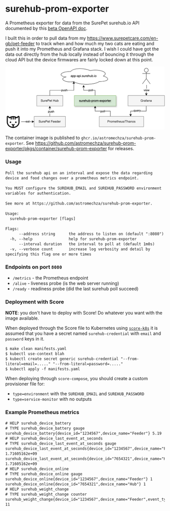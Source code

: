 # surehub-prom-exporter

A Prometheus exporter for data from the SurePet surehub.io API documented by this [beta OpenAPI doc](https://app-api.beta.surehub.io/index.html).

I built this in order to pull data from my <https://www.surepetcare.com/en-gb/pet-feeder> to track when and how much my two cats are eating and push it into my Prometheus and Grafana stack. I wish I could have got the data out directly from the hub locally instead of bouncing it through the cloud API but the device firmwares are fairly locked down at this point. 

![arrows](arrows.drawio.png)

The container image is published to `ghcr.io/astromechza/surehub-prom-exporter`. See <https://github.com/astromechza/surehub-prom-exporter/pkgs/container/surehub-prom-exporter> for releases.

### Usage

```
Poll the surehub api on an interval and expose the data regarding device and food changes over a prometheus metrics endpoint.

You MUST configure the SUREHUB_EMAIL and SUREHUB_PASSWORD environment variables for authentication.

See more at https://github.com/astromechza/surehub-prom-exporter.

Usage:
  surehub-prom-exporter [flags]

Flags:
      --address string      the address to listen on (default ":8080")
  -h, --help                help for surehub-prom-exporter
      --interval duration   the interval to poll at (default 1m0s)
  -v, --verbose count       increase log verbosity and detail by specifying this flag one or more times
```

### Endpoints on port `8080`

- `/metrics` - the Prometheus endpoint
- `/alive` - liveness probe (is the web server running)
- `/ready` - readiness probe (did the last surehub poll succeed)

### Deployment with Score

**NOTE**: you don't have to deploy with Score! Do whatever you want with the image available.

When deployed through the Score file to Kubernetes using [`score-k8s`](https://github.com/score-spec/score-k8s) it is assumed that you have a secret named `surehub-credential` with `email` and `password` keys in it.

```
$ make clean manifests.yaml
$ kubectl use-context blah
$ kubectl create secret generic surehub-credential "--from-literal=email=....." "--from-literal=password=....." 
$ kubectl apply -f manifests.yaml
```

When deploying through `score-compose`, you should create a custom provisioner file for:

- `type=environment` with the `SUREHUB_EMAIL` and `SUREHUB_PASSWORD`
- `type=service-monitor` with no outputs

### Example Prometheus metrics

```
# HELP surehub_device_battery 
# TYPE surehub_device_battery gauge
surehub_device_battery{device_id="1234567",device_name="Feeder"} 5.19
# HELP surehub_device_last_event_at_seconds 
# TYPE surehub_device_last_event_at_seconds gauge
surehub_device_last_event_at_seconds{device_id="1234567",device_name="Feeder"} 1.71605162e+09
surehub_device_last_event_at_seconds{device_id="7654321",device_name="Hub"} 1.71605162e+09
# HELP surehub_device_online 
# TYPE surehub_device_online gauge
surehub_device_online{device_id="1234567",device_name="Feeder"} 1
surehub_device_online{device_id="7654321",device_name="Hub"} 1
# HELP surehub_weight_change 
# TYPE surehub_weight_change counter
surehub_weight_change{device_id="1234567",device_name="Feeder",event_type="EAT",pet_id="98765",pet_name="Garfield"} 11
```

